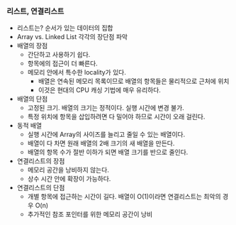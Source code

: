 ### 리스트, 연결리스트

- 리스트는? 순서가 있는 데이터의 집합
- Array vs. Linked List 각각의 장단점 파악
- 배열의 장점
  - 간단하고 사용하기 쉽다.
  - 항목에의 접근이 더 빠른다.
  - 메모리 안에서 특수한 locality가 있다.
    - 배열은 연속된 메모리 목록이므로 배열의 항목들은 물리적으로 근처에 위치
    - 이것은 현대의 CPU 캐싱 기법에 매우 유리하다.
- 배열의 단점
  - 고정된 크기. 배열의 크기는 정적이다. 실행 시간에 변경 불가.
  - 특정 위치에 항목을 삽입하려면 다 밀어야 하므로 시간이 오래 걸린다.
- 동적 배열
  - 실행 시간에 Array의 사이즈를 늘리고 줄일 수 있는 배열이다.
  - 배열이 다 차면 원래 배열의 2배 크기의 새 배열을 만든다.
  - 배열의 항목 수가 절반 이하가 되면 배열 크기를 반으로 줄인다.
- 연결리스트의 장점
  - 메모리 공간을 낭비하지 않는다.
  - 상수 시간 안에 확장이 가능하다.
- 연결리스트의 단점
  - 개별 항목에 접근하는 시간이 길다. 배열이 O(1)이라면 연결리스트는 최악의 경우 O(n)
  - 추가적인 참조 포인터를 위한 메모리 공간이 낭비

